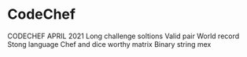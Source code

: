 # CodeChef
CODECHEF APRIL 2021 Long challenge soltions
Valid pair
World record
Stong language
Chef and dice 
worthy matrix
Binary string mex
